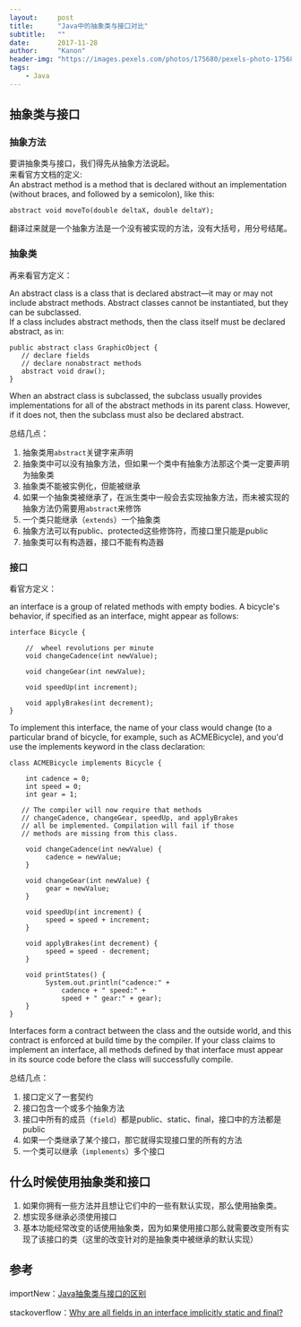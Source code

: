 ```yaml
---
layout:     post
title:      "Java中的抽象类与接口对比"
subtitle:   ""
date:       2017-11-28
author:     "Kanon"
header-img: "https://images.pexels.com/photos/175680/pexels-photo-175680.jpeg?w=940&h=650&auto=compress&cs=tinysrgb"
tags:
    - Java
---
```


## 抽象类与接口

### 抽象方法
要讲抽象类与接口，我们得先从抽象方法说起。  
来看官方文档的定义:  
An abstract method is a method that is declared without an implementation (without braces, and followed by a semicolon), like this:
```
abstract void moveTo(double deltaX, double deltaY);
```
翻译过来就是一个抽象方法是一个没有被实现的方法，没有大括号，用分号结尾。

### 抽象类
再来看官方定义：

An abstract class is a class that is declared abstract—it may or may not include abstract methods. Abstract classes cannot be instantiated, but they can be subclassed.  
If a class includes abstract methods, then the class itself must be declared abstract, as in:
```
public abstract class GraphicObject {
   // declare fields
   // declare nonabstract methods
   abstract void draw();
}
```
When an abstract class is subclassed, the subclass usually provides implementations for all of the abstract methods in its parent class. However, if it does not, then the subclass must also be declared abstract.

总结几点：
1. 抽象类用`abstract`关键字来声明
2. 抽象类中可以没有抽象方法，但如果一个类中有抽象方法那这个类一定要声明为抽象类
3. 抽象类不能被实例化，但能被继承
4. 如果一个抽象类被继承了，在派生类中一般会去实现抽象方法，而未被实现的抽象方法仍需要用`abstract`来修饰
5. 一个类只能继承（`extends`）一个抽象类
6. 抽象方法可以有public、protected这些修饰符，而接口里只能是public
7. 抽象类可以有构造器，接口不能有构造器

### 接口
看官方定义：  

an interface is a group of related methods with empty bodies. A bicycle's behavior, if specified as an interface, might appear as follows:
```
interface Bicycle {

    //  wheel revolutions per minute
    void changeCadence(int newValue);

    void changeGear(int newValue);

    void speedUp(int increment);

    void applyBrakes(int decrement);
}
```
To implement this interface, the name of your class would change (to a particular brand of bicycle, for example, such as ACMEBicycle), and you'd use the implements keyword in the class declaration:
```
class ACMEBicycle implements Bicycle {

    int cadence = 0;
    int speed = 0;
    int gear = 1;

   // The compiler will now require that methods
   // changeCadence, changeGear, speedUp, and applyBrakes
   // all be implemented. Compilation will fail if those
   // methods are missing from this class.

    void changeCadence(int newValue) {
         cadence = newValue;
    }

    void changeGear(int newValue) {
         gear = newValue;
    }

    void speedUp(int increment) {
         speed = speed + increment;   
    }

    void applyBrakes(int decrement) {
         speed = speed - decrement;
    }

    void printStates() {
         System.out.println("cadence:" +
             cadence + " speed:" + 
             speed + " gear:" + gear);
    }
}
```
Interfaces form a contract between the class and the outside world, and this contract is enforced at build time by the compiler. If your class claims to implement an interface, all methods defined by that interface must appear in its source code before the class will successfully compile.

总结几点：
1. 接口定义了一套契约
2. 接口包含一个或多个抽象方法
4. 接口中所有的成员（`field`）都是public、static、final，接口中的方法都是public
3. 如果一个类继承了某个接口，那它就得实现接口里的所有的方法
4. 一个类可以继承（`implements`）多个接口

## 什么时候使用抽象类和接口
1. 如果你拥有一些方法并且想让它们中的一些有默认实现，那么使用抽象类。  
2. 想实现多继承必须使用接口  
3. 基本功能经常改变的话使用抽象类，因为如果使用接口那么就需要改变所有实现了该接口的类（这里的改变针对的是抽象类中被继承的默认实现）  


## 参考
importNew：[Java抽象类与接口的区别](http://www.importnew.com/12399.html)  

stackoverflow：[Why are all fields in an interface implicitly static and final?](https://stackoverflow.com/questions/1513520/why-are-all-fields-in-an-interface-implicitly-static-and-final)

<br><br><br><br>
